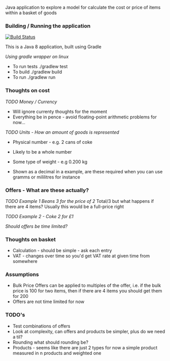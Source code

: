 Java application to explore a model for calculate the cost or price of items within a basket of goods


### Building / Running the application
[![Build Status](https://travis-ci.org/trickyBytes/sweep.svg?branch=master)](https://travis-ci.org/trickyBytes/sweep)

This is a Java 8 application, built using Gradle

*Using gradle wrapper on linux*
- To run tests ./gradlew test
- To build ./gradlew build
- To run ./gradlew run

### Thoughts on cost

*TODO Money / Currency*
- Will ignore currenty thoughts for the moment
- Everything be in pence - avoid floating-point arithmetic problems for now... 

*TODO Units - How an amount of goods is represented*
- Physical number - e.g. 2 cans of coke
- Likely to be a whole number

- Some type of weight - e.g 0.200 kg
- Shown as a decimal in a example, are these required when you can use gramms or mililitres for instance

### Offers - What are these actually?

*TODO Example 1 Beans 3 for the price of 2*
Total/3 but what happens if there are 4 items? Usually this would be a full-price right

*TODO Example 2 - Coke 2 for £1*

*Should offers be time limited?*

### Thoughts on basket

- Calculation - should be simple - ask each entry
- VAT - changes over time so you'd get VAT rate at given time from somewhere

### Assumptions
- Bulk Price Offers can be applied to multiples of the offer, i.e. if the bulk price is 100 for two items, then if there are 4 items you should get them for 200
- Offers are not time limited for now

### TODO's
- Test combinations of offers
- Look at complexity, can offers and products be simpler, plus do we need a til?
- Rounding what should rounding be?
- Products - seems like there are just 2 types for now a simple product measured in n products and weighted one










